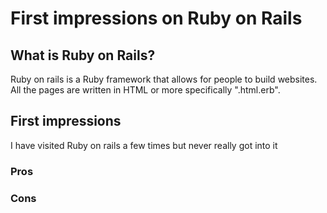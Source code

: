 # First impressions on Ruby on Rails

## What is Ruby on Rails?

Ruby on rails is a Ruby framework that allows for people to build websites. All the pages are written in HTML or more specifically ".html.erb".

## First impressions

I have visited Ruby on rails a few times but never really got into it

### Pros

### Cons
